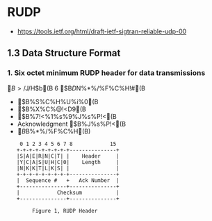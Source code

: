 # RUDP


* https://tools.ietf.org/html/draft-ietf-sigtran-reliable-udp-00

## 1.3 Data Structure Format

### 1. Six octet minimum RUDP header for data transmissions

$B>/$J$/$H$b(B 6 $B$D$N%*%/%F%C%H!#(B

* $B%S%C%H%U%i%0(B
* $B%X%C%@!<D9(B
* $B%7!<%1%s%9%J%s%P!<(B
* Acknowledgment $B%J%s%P!<(B
* $B%A%'%C%/%5%`(B (2 $B%*%/%F%C%H(B)


```
    0 1 2 3 4 5 6 7 8            15
   +-+-+-+-+-+-+-+-+---------------+
   |S|A|E|R|N|C|T| |    Header     |
   |Y|C|A|S|U|H|C|0|    Length     |
   |N|K|K|T|L|K|S| |               |
   +-+-+-+-+-+-+-+-+---------------+
   |  Sequence #   +   Ack Number  |
   +---------------+---------------+
   |            Checksum           |
   +---------------+---------------+

        Figure 1, RUDP Header
```

